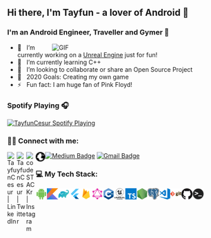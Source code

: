 ## Hi there, I'm Tayfun - a lover of Android 👋 <br />
### I'm an Android Engineer, Traveller and Gymer 💪
<img align="right" width="400" alt="GIF" src="https://i.pinimg.com/originals/e4/26/70/e426702edf874b181aced1e2fa5c6cde.gif" />

-  🔭 &nbsp;&nbsp;I’m currently working on a [Unreal Engine](https://www.unrealengine.com/en-US/) just for fun!
-  🌱  &nbsp;&nbsp;I’m currently learning C++ 
-  👯  &nbsp;&nbsp;I’m looking to collaborate or share an Open Source Project
-  🥅  &nbsp;&nbsp;2020 Goals: Creating my own game
-  ⚡  &nbsp;&nbsp;Fun fact: I am huge fan of Pink Floyd!
  
### Spotify Playing 🎧
[<img src="https://now-playing-codestackr.vercel.app/api/spotify-playing" alt="TayfunCesur Spotify Playing" width="350" />](https://open.spotify.com/user/tyfn35)

### 🤝🏻 Connect with me:

[<img align="left" alt="TayfunCesur | LinkedIn" width="22px" src="https://seeklogo.com/images/L/linkedin-in-icon-logo-2E34704F04-seeklogo.com.png" />](https://www.linkedin.com/in/tayfun-cesur-353958157/)
[<img align="left" alt="TayfunCesur | Twitter" width="22px" src="https://seeklogo.com/images/T/twitter-2012-positive-logo-916EDF1309-seeklogo.com.png" />](https://twitter.com/CesurTayfun35)
[<img align="left" alt="codeSTACKr | Instagram" width="22px" src="https://img.favpng.com/9/25/24/computer-icons-instagram-logo-sticker-png-favpng-LZmXr3KPyVbr8LkxNML458QV3.jpg" />](https://www.instagram.com/cesurtayfunn/)
[<img align="left" alt="tayfuncesur.com" width="22px" src="https://raw.githubusercontent.com/iconic/open-iconic/master/svg/globe.svg" />](http://tayfuncesur.com)
[![Medium Badge](https://img.shields.io/badge/-@TCesur-03a57a?style=flat-square&labelColor=000000&logo=Medium&link=https://medium.com/@TCesur/)](https://medium.com/@TCesur/)
[![Gmail Badge](https://img.shields.io/badge/-tayfuncesur35@gmail.com-c14438?style=flat-square&logo=Gmail&logoColor=white&link=mailto:tayfuncesur35@gmail.com)](mailto:tayfuncesur35@gmail.com)
<br />

### :computer: My Tech Stack:

[<img align="left" alt="Android" width="26px" src="https://raw.githubusercontent.com/github/explore/80688e429a7d4ef2fca1e82350fe8e3517d3494d/topics/android/android.png" />](https://github.com/topics/android)
[<img align="left" alt="Kotlin" width="26px" src="https://raw.githubusercontent.com/github/explore/80688e429a7d4ef2fca1e82350fe8e3517d3494d/topics/kotlin/kotlin.png" />](https://github.com/topics/kotlin)
[<img align="left" alt="Gradle" width="26px" src="https://raw.githubusercontent.com/github/explore/80688e429a7d4ef2fca1e82350fe8e3517d3494d/topics/gradle/gradle.png" />](https://github.com/topics/gradle)
[<img align="left" alt="Flutter" width="26px" src="https://raw.githubusercontent.com/github/explore/80688e429a7d4ef2fca1e82350fe8e3517d3494d/topics/flutter/flutter.png" />](https://github.com/topics/flutter)
[<img align="left" alt="Firebase" width="26px" src="https://raw.githubusercontent.com/github/explore/80688e429a7d4ef2fca1e82350fe8e3517d3494d/topics/firebase/firebase.png" />](https://github.com/topics/firebase)
[<img align="left" alt="GraphQL" width="26px" src="https://raw.githubusercontent.com/github/explore/80688e429a7d4ef2fca1e82350fe8e3517d3494d/topics/graphql/graphql.png" />](https://github.com/topics/graphql)
[<img align="left" alt="C++" width="26px" src="https://raw.githubusercontent.com/github/explore/80688e429a7d4ef2fca1e82350fe8e3517d3494d/topics/cpp/cpp.png" />](https://github.com/topics/cpp)
[<img align="left" alt="Unreal" width="26px" src="https://raw.githubusercontent.com/github/explore/80688e429a7d4ef2fca1e82350fe8e3517d3494d/topics/unreal-engine/unreal-engine.png" />](https://github.com/topics/unreal-engine)
[<img align="left" alt="TypeScript" width="26px" src="https://raw.githubusercontent.com/github/explore/80688e429a7d4ef2fca1e82350fe8e3517d3494d/topics/typescript/typescript.png" />](https://github.com/topics/typescript)
[<img align="left" alt="Node.js" width="26px" src="https://raw.githubusercontent.com/github/explore/80688e429a7d4ef2fca1e82350fe8e3517d3494d/topics/nodejs/nodejs.png" />](https://github.com/topics/nodejs)
[<img align="left" alt="PostgreSQL" width="26px" src="https://raw.githubusercontent.com/github/explore/80688e429a7d4ef2fca1e82350fe8e3517d3494d/topics/postgresql/postgresql.png" />]([https://github.com/topics/postgresql)
[<img align="left" alt="Visual Studio Code" width="26px" src="https://raw.githubusercontent.com/github/explore/80688e429a7d4ef2fca1e82350fe8e3517d3494d/topics/visual-studio-code/visual-studio-code.png" />](https://github.com/topics/visual-studio-code)
[<img align="left" alt="Git" width="26px" src="https://raw.githubusercontent.com/github/explore/80688e429a7d4ef2fca1e82350fe8e3517d3494d/topics/git/git.png" />](https://github.com/topics/git)
[<img align="left" alt="GitHub" width="26px" src="https://raw.githubusercontent.com/github/explore/78df643247d429f6cc873026c0622819ad797942/topics/github/github.png" />](https://github.com)
[<img align="left" alt="Terminal" width="26px" src="https://raw.githubusercontent.com/github/explore/80688e429a7d4ef2fca1e82350fe8e3517d3494d/topics/terminal/terminal.png" />](https://github.com/topics/terminal)

